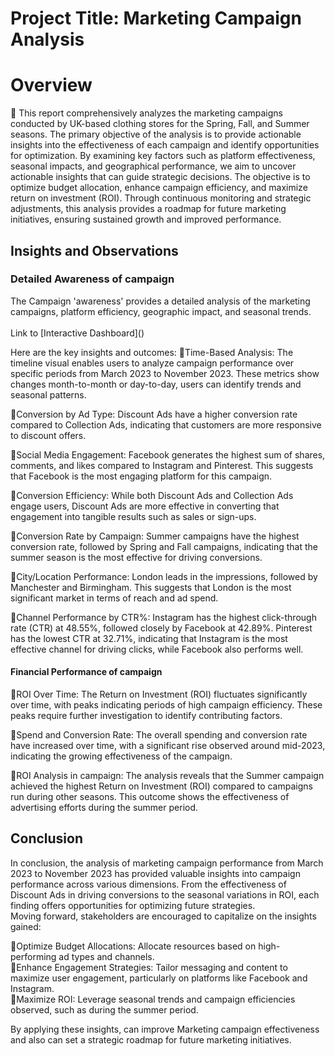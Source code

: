 # Project Title: Marketing Campaign Analysis
# Overview
📌 This report comprehensively analyzes the marketing campaigns conducted by UK-based clothing stores for the Spring, Fall, and Summer seasons. The primary objective of the analysis is to provide actionable insights into the effectiveness of each campaign and identify opportunities for optimization. By examining key factors such as platform effectiveness, seasonal impacts, and geographical performance, we aim to uncover actionable insights that can guide strategic decisions. The objective is to optimize budget allocation, enhance campaign efficiency, and maximize return on investment (ROI). Through continuous monitoring and strategic adjustments, this analysis provides a roadmap for future marketing initiatives, ensuring sustained growth and improved performance.
<br>
<h2>Insights and Observations</h2>
<h3>Detailed Awareness of campaign</h3>
The Campaign 'awareness' provides a detailed analysis of the marketing campaigns, platform efficiency, geographic impact, and seasonal trends.<br><br>
Link to [Interactive Dashboard]()

Here are the key insights and outcomes:
📌Time-Based Analysis: The timeline visual enables users to analyze campaign performance over specific periods from March 2023 to November 2023. These metrics show changes month-to-month or day-to-day, users can identify trends and seasonal patterns.<br>

📌Conversion by Ad Type:
Discount Ads have a higher conversion rate compared to Collection Ads, indicating that customers are more responsive to discount offers.<br>

📌Social Media Engagement:
Facebook generates the highest sum of shares, comments, and likes compared to Instagram and Pinterest. This suggests that Facebook is the most engaging platform for this campaign.<br>


📌Conversion Efficiency:
While both Discount Ads and Collection Ads engage users, Discount Ads are more effective in converting that engagement into tangible results such as sales or sign-ups.<br>

📌Conversion Rate by Campaign:
Summer campaigns have the highest conversion rate, followed by Spring and Fall campaigns, indicating that the summer season is the most effective for driving conversions.


📌City/Location Performance:
London leads in the impressions, followed by Manchester and Birmingham. This suggests that London is the most significant market in terms of reach and ad spend.<br>


📌Channel Performance by CTR%:
Instagram has the highest click-through rate (CTR) at 48.55%, followed closely by Facebook at 42.89%. Pinterest has the lowest CTR at 32.71%, indicating that Instagram is the most effective channel for driving clicks, while Facebook also performs well.<br>


<h4>Financial Performance of campaign</h4>
📌ROI Over Time:
The Return on Investment (ROI) fluctuates significantly over time, with peaks indicating periods of high campaign efficiency. These peaks require further investigation to identify contributing factors. 

📌Spend and Conversion Rate:
The overall spending and conversion rate have increased over time, with a significant rise observed around mid-2023, indicating the growing effectiveness of the campaign.

📌ROI Analysis in campaign:
The analysis reveals that the Summer campaign achieved the highest Return on Investment (ROI) compared to campaigns run during other seasons. This outcome shows the effectiveness of advertising efforts during the summer period.


<h2>Conclusion</h2>
In conclusion, the analysis of marketing campaign performance from March 2023 to November 2023 has provided valuable insights into campaign performance across various dimensions. From the effectiveness of Discount Ads in driving conversions to the seasonal variations in ROI, each finding offers opportunities for optimizing future strategies.
<br>
Moving forward, stakeholders are encouraged to capitalize on the insights gained:

📌Optimize Budget Allocations: Allocate resources based on high-performing ad types and channels.<br>
📌Enhance Engagement Strategies: Tailor messaging and content to maximize user engagement, particularly on platforms like Facebook and Instagram.<br>
📌Maximize ROI: Leverage seasonal trends and campaign efficiencies observed, such as during the summer period.<br>

By applying these insights, can improve Marketing campaign effectiveness and also can set a strategic roadmap for future marketing initiatives.


